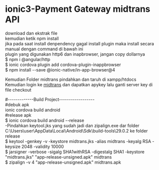 # ionic3-Payment Gateway midtrans API

download dan ekstrak file<br />
kemudian ketik npm install<br />
jika pada saat install denpendency gagal install plugin maka install secara manual dengan command di bawah ini<br />
plugin yang digunakan http6 dan inapbrowser, jangan copy dollarnya<br />
$ npm i @angular/http<br />
$ ionic cordova plugin add cordova-plugin-inappbrowser<br />
$ npm install --save @ionic-native/in-app-browser@4<br />

Kemudian Folder midtrans pindahkan dan taruh di xampp/htdocs<br/>
Kemudian login ke <a href='https://midtrans.com/'>midtrans</a> dan dapatkan apykey lalu ganti server key di file checkout

#-------------Build Project------------------<br>
#debuk apk<br>
ionic cordova build android<br>
#release apk<br>
$ ionic cordova build android --release<br>
-Pindahkan keytool.jks yang sudah jadi dan zipalign.exe dar folder C:\Users\user\AppData\Local\Android\Sdk\build-tools\29.0.2 ke folder release<br>
$ keytool -genkey -v -keystore midtrans.jks -alias midtrans -keyalg RSA -keysize 2048 -validity 10000<br>
$ jarsigner -verbose -sigalg SHA1withRSA -digestalg SHA1 -keystore "midtrans.jks" "app-release-unsigned.apk" midtrans<br>
$ zipalign -v 4 "app-release-unsigned.apk" midtrans.apk<br>

